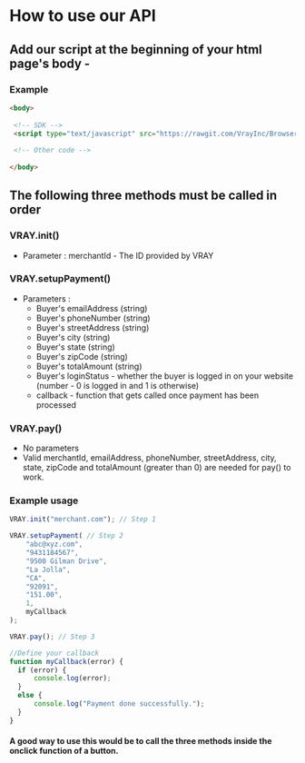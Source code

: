 # How to use our API #

## Add our script at the beginning of your html page's body - ##

### Example ###

```html
<body>
 
 <!-- SDK -->
 <script type="text/javascript" src="https://rawgit.com/VrayInc/Browser-SDK/master/js/merchant-button.js"></script>
 
 <!-- Other code -->
 
</body>
```

## The following three methods must be called in order ##

### VRAY.init() ###

* Parameter : merchantId - The ID provided by VRAY

### VRAY.setupPayment() ###

* Parameters :
  * Buyer's emailAddress (string)
  * Buyer's phoneNumber (string)
  * Buyer's streetAddress (string)
  * Buyer's city (string)
  * Buyer's state (string)
  * Buyer's zipCode (string)
  * Buyer's totalAmount (string)
  * Buyer's loginStatus - whether the buyer is logged in on your website (number - 0 is logged in and 1 is otherwise)
  * callback - function that gets called once payment has been processed
  
 ### VRAY.pay() ###
 
 * No parameters
 * Valid merchantId, emailAddress, phoneNumber, streetAddress, city, state, zipCode and totalAmount 
   (greater than 0) are needed for pay() to work.

### Example usage ###

```javascript
VRAY.init("merchant.com"); // Step 1

VRAY.setupPayment( // Step 2
    "abc@xyz.com",
    "9431184567",
    "9500 Gilman Drive",
    "La Jolla",
    "CA",
    "92091",
    "151.00",
    1,
    myCallback
);

VRAY.pay(); // Step 3

//Define your callback
function myCallback(error) {
  if (error) {
      console.log(error);
  }
  else {
      console.log("Payment done successfully.");
  }
}
```

#### A good way to use this would be to call the three methods inside the onclick function of a button. ####
